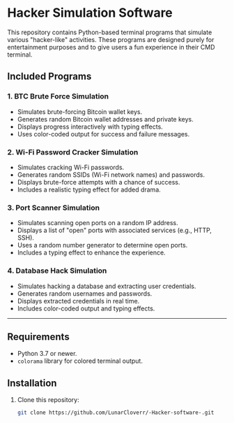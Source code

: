# Hacker Simulation Software

This repository contains Python-based terminal programs that simulate various "hacker-like" activities. These programs are designed purely for entertainment purposes and to give users a fun experience in their CMD terminal.

## Included Programs

### 1. **BTC Brute Force Simulation**
- Simulates brute-forcing Bitcoin wallet keys.
- Generates random Bitcoin wallet addresses and private keys.
- Displays progress interactively with typing effects.
- Uses color-coded output for success and failure messages.

### 2. **Wi-Fi Password Cracker Simulation**
- Simulates cracking Wi-Fi passwords.
- Generates random SSIDs (Wi-Fi network names) and passwords.
- Displays brute-force attempts with a chance of success.
- Includes a realistic typing effect for added drama.

### 3. **Port Scanner Simulation**
- Simulates scanning open ports on a random IP address.
- Displays a list of "open" ports with associated services (e.g., HTTP, SSH).
- Uses a random number generator to determine open ports.
- Includes a typing effect to enhance the experience.

### 4. **Database Hack Simulation**
- Simulates hacking a database and extracting user credentials.
- Generates random usernames and passwords.
- Displays extracted credentials in real time.
- Includes color-coded output and typing effects.

---

## Requirements
- Python 3.7 or newer.
- `colorama` library for colored terminal output.

## Installation
1. Clone this repository:
   ```bash
   git clone https://github.com/LunarCloverr/-Hacker-software-.git
